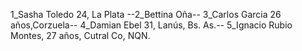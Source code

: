 1_Sasha Toledo 24, La Plata --2_Bettina Oña-- 3_Carlos Garcia 26 años,Corzuela-- 4_Damian Ebel 31, Lanús, Bs. As.-- 5_Ignacio Rubio Montes, 27 años, Cutral Co, NQN.
